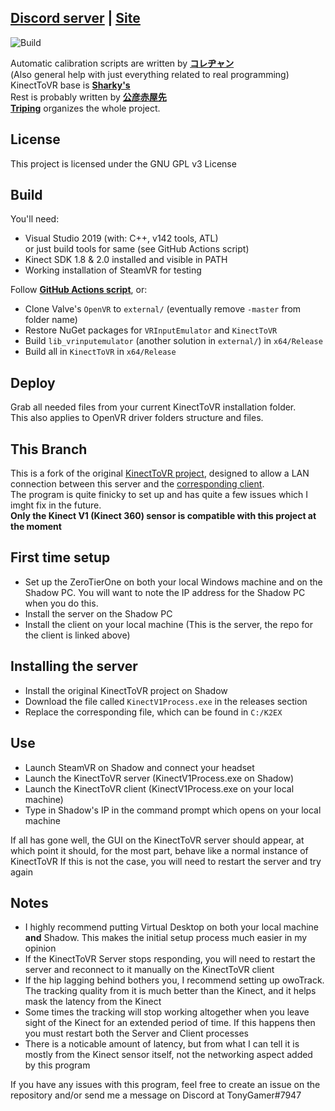 ## <ins>__[Discord server](https://discord.gg/YBQCRDG)__</ins> | <ins>__[Site](https://k2vr.tech/)__</ins>

![Build](https://github.com/KimihikoAkayasaki/KinectToVR/workflows/Build/badge.svg)

Automatic calibration scripts are written by **[コレヂャン](https://github.com/korejan)**<br>
(Also general help with just everything related to real programming)<br>
KinectToVR base is **[Sharky's](https://github.com/sharkyh20/)**<br>
Rest is probably written by **[公彦赤屋先](https://github.com/KimihikoAkayasaki)**<br>
**[Triping](https://github.com/TripingPC)** organizes the whole project.<br>

## License
This project is licensed under the GNU GPL v3 License 

## Build
You'll need:
 - Visual Studio 2019 (with: C++, v142 tools, ATL)<br>or just build tools for same (see GitHub Actions script)
 - Kinect SDK 1.8 & 2.0 installed and visible in PATH
 - Working installation of SteamVR for testing

Follow **[GitHub Actions script](https://github.com/KimihikoAkayasaki/KinectToVR/blob/master/.github/workflows/main.yml)**, or:<br>

- Clone Valve's ```OpenVR``` to ```external/``` (eventually remove ```-master``` from folder name)<br>
- Restore NuGet packages for ```VRInputEmulator``` and ```KinectToVR```
- Build ```lib_vrinputemulator``` (another solution in ```external/```) in ```x64/Release```
- Build all in ```KinectToVR``` in ```x64/Release```

## Deploy
Grab all needed files from your current KinectToVR installation folder.<br>
This also applies to OpenVR driver folders structure and files.

## This Branch
This is a fork of the original [KinectToVR project](https://github.com/KinectToVR/KinectToVR), designed to allow a LAN connection between this server and the [corresponding client](https://github.com/TonyGamer/KinectToVRShadowClient).<br>
The program is quite finicky to set up and has quite a few issues which I imght fix in the future.<br>
**Only the Kinect V1 (Kinect 360) sensor is compatible with this project at the moment**

## First time setup
- Set up the ZeroTierOne on both your local Windows machine and on the Shadow PC. You will want to note the IP address for the Shadow PC when you do this.
- Install the server on the Shadow PC
- Install the client on your local machine (This is the server, the repo for the client is linked above)

## Installing the server
- Install the original KinectToVR project on Shadow
- Download the file called ```KinectV1Process.exe``` in the releases section
- Replace the corresponding file, which can be found in ```C:/K2EX```

## Use
- Launch SteamVR on Shadow and connect your headset
- Launch the KinectToVR server (KinectV1Process.exe on Shadow)
- Launch the KinectToVR client (KinectV1Process.exe on your local machine)
- Type in Shadow's IP in the command prompt which opens on your local machine

If all has gone well, the GUI on the KinectToVR server should appear, at which point it should, for the most part, behave like a normal instance of KinectToVR
If this is not the case, you will need to restart the server and try again

## Notes
- I highly recommend putting Virtual Desktop on both your local machine **and** Shadow. This makes the initial setup process much easier in my opinion
- If the KinectToVR Server stops responding, you will need to restart the server and reconnect to it manually on the KinectToVR client
- If the hip lagging behind bothers you, I recommend setting up owoTrack. The tracking quality from it is much better than the Kinect, and it helps mask the latency from the Kinect
- Some times the tracking will stop working altogether when you leave sight of the Kinect for an extended period of time. If this happens then you must restart both the Server and Client processes
- There is a noticable amount of latency, but from what I can tell it is mostly from the Kinect sensor itself, not the networking aspect added by this program

If you have any issues with this program, feel free to create an issue on the repository and/or send me a message on Discord at TonyGamer#7947